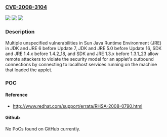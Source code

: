 ### [CVE-2008-3104](https://cve.mitre.org/cgi-bin/cvename.cgi?name=CVE-2008-3104)
![](https://img.shields.io/static/v1?label=Product&message=n%2Fa&color=blue)
![](https://img.shields.io/static/v1?label=Version&message=n%2Fa&color=blue)
![](https://img.shields.io/static/v1?label=Vulnerability&message=n%2Fa&color=brighgreen)

### Description

Multiple unspecified vulnerabilities in Sun Java Runtime Environment (JRE) in JDK and JRE 6 before Update 7, JDK and JRE 5.0 before Update 16, SDK and JRE 1.4.x before 1.4.2_18, and SDK and JRE 1.3.x before 1.3.1_23 allow remote attackers to violate the security model for an applet's outbound connections by connecting to localhost services running on the machine that loaded the applet.

### POC

#### Reference
- http://www.redhat.com/support/errata/RHSA-2008-0790.html

#### Github
No PoCs found on GitHub currently.

